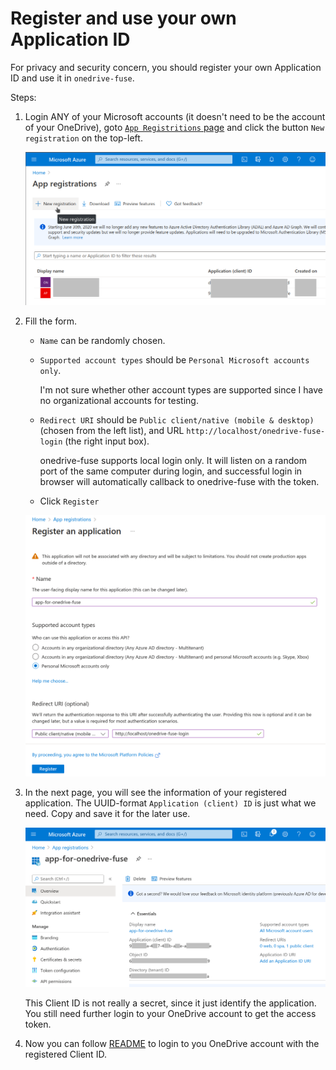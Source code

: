 # Register and use your own Application ID

For privacy and security concern, you should register your own Application ID
and use it in `onedrive-fuse`.

Steps:

1. Login ANY of your Microsoft accounts (it doesn't need to be the account of
   your OneDrive), goto [`App Registritions` page][app_registrition]
   and click the button `New registration` on the top-left.

   ![App Registrations page](./img/app_registrations.png)

2. Fill the form.
   - `Name` can be randomly chosen.

   - `Supported account types` should be `Personal Microsoft accounts only`.

     I'm not sure whether other account types are supported since I have no
     organizational accounts for testing.

   - `Redirect URI` should be `Public client/native (mobile & desktop)` (chosen
     from the left list),
     and URL `http://localhost/onedrive-fuse-login` (the right input box).

     onedrive-fuse supports local login only. It will listen on a random port
     of the same computer during login, and successful login in browser will
     automatically callback to onedrive-fuse with the token.

   - Click `Register`

   ![Register form](./img/register_form.png)

3. In the next page, you will see the information of your registered application.
   The UUID-format `Application (client) ID` is just what we need.
   Copy and save it for the later use.

   ![App information page](./img/app_info.png)

   This Client ID is not really a secret, since it just identify the application.
   You still need further login to your OneDrive account to get the access token.

4. Now you can follow [README](../README.md) to login to you OneDrive account
   with the registered Client ID.

[app_registrition]: https://portal.azure.com/#blade/Microsoft_AAD_RegisteredApps/ApplicationsListBlade
